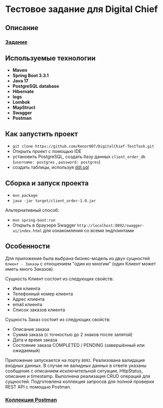 # **Тестовое задание для Digital Chief**

## Описание

### [Задание](./documentation/task.pdf)

## Используемые технологии

* **Maven**
* **Spring Boot 3.3.1**
* **Java 17**
* **PostgreSQL database**
* **Hibernate**
* **logs**
* **Lombok**
* **MapStruct**
* **Swagger**
* **Postman**

## Как запустить проект

* `git clone https://github.com/Kenor007/DigitalChief-TestTask.git`
* Открыть проект с помощью IDE
* установить PostgreSQL, создать базу данных `client_order_db` (`username: postgres` , `password: postgres`)
* создать таблицы, используя [ddl.sql](./src/main/resources/ddl.sql)

## Сборка и запуск проекта

* `mvn package`
* `java -jar target/client_order-1.0.jar`

Альтернативный способ:

* `mvn spring-boot:run`
* Открыть в браузере Swagger `http://localhost:8092/swagger-ui/index.html` для ознакомления со всеми эндпоинтами

## Особенности

Для приложения была выбрана бизнес-модель из двух сущностей `Клиент - Заказы` с отношением "один ко многим" (один Клиент
может иметь много Заказов).

Сущность Клиент состоит из следующих свойств:

* Имя клиента
* Телефонный номер клиента
* Адрес клиента
* email клиента
* Список заказов клиента

Сущность Заказ состоит из следующих свойств:

* Описание заказа
* Сумма заказа (с точностью до 2 знаков после запятой)
* Дата и время заказа
* Состояние заказа COMPLETED / PENDING (завершённый или ожидаемый)

Приложение запускается на порту `8092`.
Реализована валидация входных данных. В случае не валидных данных в ответе указаны сообщение с описанием исключительной
ситуации, HttpStatus, описание и
timestamp.
Выполнена реализация CRUD операций для сущностей.
Подготовлена коллекция запросов для полной проверки REST API с помощью Postman.

### [Коллекция Postman](./documentation/ClientOrderTestTaskPostmanCollection.json)